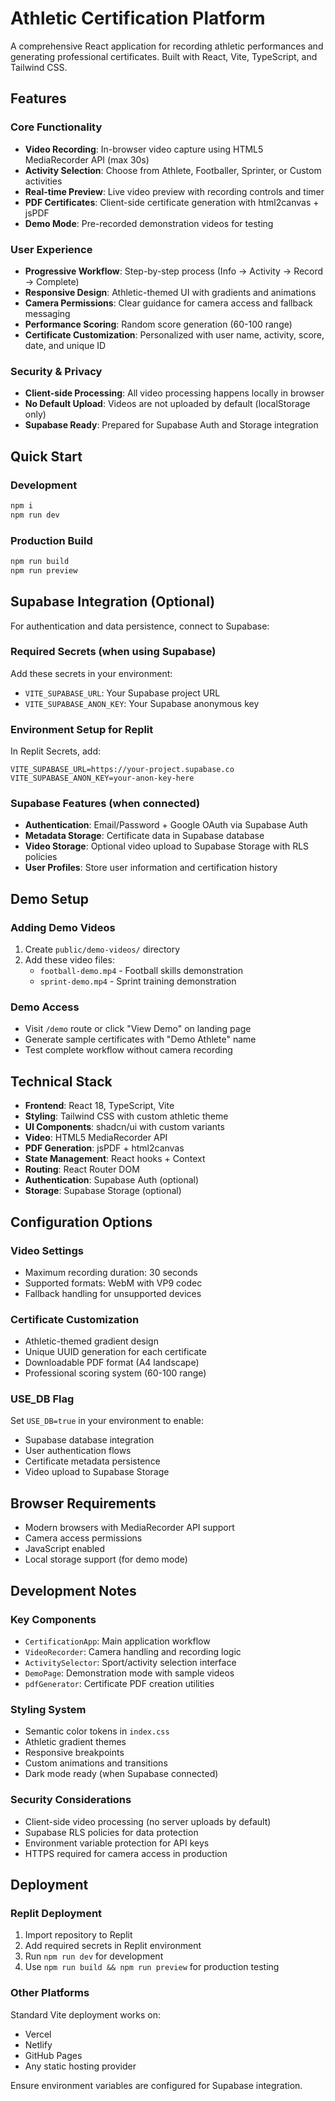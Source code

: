 # Athletic Certification Platform

A comprehensive React application for recording athletic performances and generating professional certificates. Built with React, Vite, TypeScript, and Tailwind CSS.

## Features

### Core Functionality
- **Video Recording**: In-browser video capture using HTML5 MediaRecorder API (max 30s)
- **Activity Selection**: Choose from Athlete, Footballer, Sprinter, or Custom activities  
- **Real-time Preview**: Live video preview with recording controls and timer
- **PDF Certificates**: Client-side certificate generation with html2canvas + jsPDF
- **Demo Mode**: Pre-recorded demonstration videos for testing

### User Experience
- **Progressive Workflow**: Step-by-step process (Info → Activity → Record → Complete)
- **Responsive Design**: Athletic-themed UI with gradients and animations
- **Camera Permissions**: Clear guidance for camera access and fallback messaging
- **Performance Scoring**: Random score generation (60-100 range)
- **Certificate Customization**: Personalized with user name, activity, score, date, and unique ID

### Security & Privacy
- **Client-side Processing**: All video processing happens locally in browser
- **No Default Upload**: Videos are not uploaded by default (localStorage only)
- **Supabase Ready**: Prepared for Supabase Auth and Storage integration

## Quick Start

### Development
```sh
npm i
npm run dev
```

### Production Build
```sh
npm run build
npm run preview
```

## Supabase Integration (Optional)

For authentication and data persistence, connect to Supabase:

### Required Secrets (when using Supabase)
Add these secrets in your environment:
- `VITE_SUPABASE_URL`: Your Supabase project URL
- `VITE_SUPABASE_ANON_KEY`: Your Supabase anonymous key

### Environment Setup for Replit
In Replit Secrets, add:
```
VITE_SUPABASE_URL=https://your-project.supabase.co
VITE_SUPABASE_ANON_KEY=your-anon-key-here
```

### Supabase Features (when connected)
- **Authentication**: Email/Password + Google OAuth via Supabase Auth
- **Metadata Storage**: Certificate data in Supabase database  
- **Video Storage**: Optional video upload to Supabase Storage with RLS policies
- **User Profiles**: Store user information and certification history

## Demo Setup

### Adding Demo Videos
1. Create `public/demo-videos/` directory
2. Add these video files:
   - `football-demo.mp4` - Football skills demonstration
   - `sprint-demo.mp4` - Sprint training demonstration

### Demo Access
- Visit `/demo` route or click "View Demo" on landing page
- Generate sample certificates with "Demo Athlete" name
- Test complete workflow without camera recording

## Technical Stack

- **Frontend**: React 18, TypeScript, Vite
- **Styling**: Tailwind CSS with custom athletic theme
- **UI Components**: shadcn/ui with custom variants
- **Video**: HTML5 MediaRecorder API
- **PDF Generation**: jsPDF + html2canvas
- **State Management**: React hooks + Context
- **Routing**: React Router DOM
- **Authentication**: Supabase Auth (optional)
- **Storage**: Supabase Storage (optional)

## Configuration Options

### Video Settings
- Maximum recording duration: 30 seconds
- Supported formats: WebM with VP9 codec
- Fallback handling for unsupported devices

### Certificate Customization
- Athletic-themed gradient design
- Unique UUID generation for each certificate
- Downloadable PDF format (A4 landscape)
- Professional scoring system (60-100 range)

### USE_DB Flag
Set `USE_DB=true` in your environment to enable:
- Supabase database integration
- User authentication flows
- Certificate metadata persistence
- Video upload to Supabase Storage

## Browser Requirements

- Modern browsers with MediaRecorder API support
- Camera access permissions
- JavaScript enabled
- Local storage support (for demo mode)

## Development Notes

### Key Components
- `CertificationApp`: Main application workflow
- `VideoRecorder`: Camera handling and recording logic
- `ActivitySelector`: Sport/activity selection interface
- `DemoPage`: Demonstration mode with sample videos
- `pdfGenerator`: Certificate PDF creation utilities

### Styling System
- Semantic color tokens in `index.css`
- Athletic gradient themes
- Responsive breakpoints
- Custom animations and transitions
- Dark mode ready (when Supabase connected)

### Security Considerations
- Client-side video processing (no server uploads by default)
- Supabase RLS policies for data protection
- Environment variable protection for API keys
- HTTPS required for camera access in production

## Deployment

### Replit Deployment
1. Import repository to Replit
2. Add required secrets in Replit environment
3. Run `npm run dev` for development
4. Use `npm run build && npm run preview` for production testing

### Other Platforms
Standard Vite deployment works on:
- Vercel
- Netlify  
- GitHub Pages
- Any static hosting provider

Ensure environment variables are configured for Supabase integration.